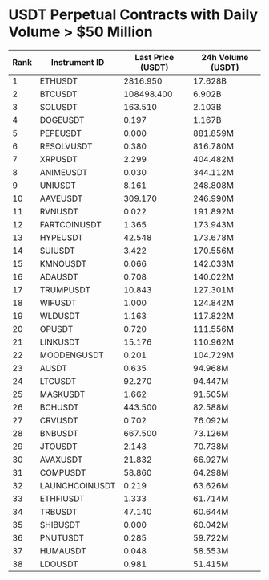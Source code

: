 # USDT Perpetual Contracts with Daily Volume > $50 Million

| Rank | Instrument ID | Last Price (USDT) | 24h Volume (USDT) |
|------|---------------|-------------------|-------------------|
| 1 | ETHUSDT | 2816.950 | 17.628B |
| 2 | BTCUSDT | 108498.400 | 6.902B |
| 3 | SOLUSDT | 163.510 | 2.103B |
| 4 | DOGEUSDT | 0.197 | 1.167B |
| 5 | PEPEUSDT | 0.000 | 881.859M |
| 6 | RESOLVUSDT | 0.380 | 816.780M |
| 7 | XRPUSDT | 2.299 | 404.482M |
| 8 | ANIMEUSDT | 0.030 | 344.112M |
| 9 | UNIUSDT | 8.161 | 248.808M |
| 10 | AAVEUSDT | 309.170 | 246.990M |
| 11 | RVNUSDT | 0.022 | 191.892M |
| 12 | FARTCOINUSDT | 1.365 | 173.943M |
| 13 | HYPEUSDT | 42.548 | 173.678M |
| 14 | SUIUSDT | 3.422 | 170.556M |
| 15 | KMNOUSDT | 0.066 | 142.033M |
| 16 | ADAUSDT | 0.708 | 140.022M |
| 17 | TRUMPUSDT | 10.843 | 127.301M |
| 18 | WIFUSDT | 1.000 | 124.842M |
| 19 | WLDUSDT | 1.163 | 117.822M |
| 20 | OPUSDT | 0.720 | 111.556M |
| 21 | LINKUSDT | 15.176 | 110.962M |
| 22 | MOODENGUSDT | 0.201 | 104.729M |
| 23 | AUSDT | 0.635 | 94.968M |
| 24 | LTCUSDT | 92.270 | 94.447M |
| 25 | MASKUSDT | 1.662 | 91.505M |
| 26 | BCHUSDT | 443.500 | 82.588M |
| 27 | CRVUSDT | 0.702 | 76.092M |
| 28 | BNBUSDT | 667.500 | 73.126M |
| 29 | JTOUSDT | 2.143 | 70.738M |
| 30 | AVAXUSDT | 21.832 | 66.927M |
| 31 | COMPUSDT | 58.860 | 64.298M |
| 32 | LAUNCHCOINUSDT | 0.219 | 63.626M |
| 33 | ETHFIUSDT | 1.333 | 61.714M |
| 34 | TRBUSDT | 47.140 | 60.644M |
| 35 | SHIBUSDT | 0.000 | 60.042M |
| 36 | PNUTUSDT | 0.285 | 59.722M |
| 37 | HUMAUSDT | 0.048 | 58.553M |
| 38 | LDOUSDT | 0.981 | 51.415M |

